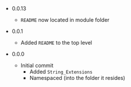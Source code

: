 * 0.0.13

	+ `README` now located in module folder

* 0.0.1

	+ Added `README` to the top level

* 0.0.0

	+ Initial commit
		+ Added `String_Extensions`
		+ Namespaced (into the folder it resides)